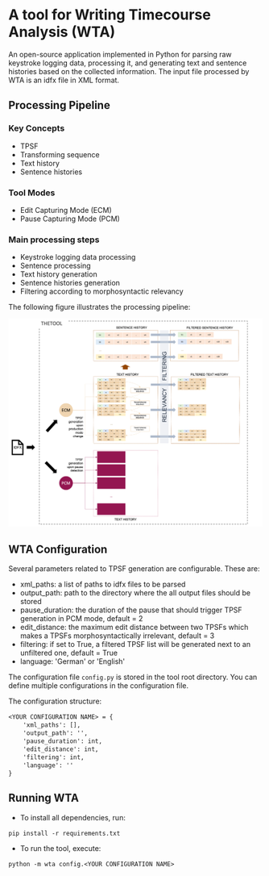 # A tool for Writing Timecourse Analysis (WTA)

An open-source application implemented in Python for parsing raw keystroke logging data, processing it, and generating text and sentence histories based on the collected information. The input file processed by WTA is an idfx file in XML format.

## Processing Pipeline

### Key Concepts
* TPSF
* Transforming sequence
* Text history
* Sentence histories

### Tool Modes
* Edit Capturing Mode (ECM)
* Pause Capturing Mode (PCM)

### Main processing steps
* Keystroke logging data processing
* Sentence processing
* Text history generation
* Sentence histories generation
* Filtering according to morphosyntactic relevancy

The following figure illustrates the processing pipeline:

![Processing Pipeline](https://github.com/mulasik/wta/blob/main/docs/charts/Concept_Overview.png)

## WTA Configuration

Several parameters related to TPSF generation are configurable. These are:
* xml_paths: a list of paths to idfx files to be parsed
* output_path: path to the directory where the all output files should be stored
* pause_duration: the duration of the pause that should trigger TPSF generation in PCM mode, default = 2
* edit_distance: the maximum edit distance between two TPSFs which makes a TPSFs morphosyntactically irrelevant, default = 3
* filtering: if set to True, a filtered TPSF list will be generated next to an unfiltered one, default = True
* language: 'German' or 'English'

The configuration file ```config.py``` is stored in the tool root directory. You can define multiple configurations in the configuration file.

The configuration structure:

```
<YOUR CONFIGURATION NAME> = {
    'xml_paths': [],
    'output_path': '',
    'pause_duration': int,
    'edit_distance': int,
    'filtering': int,
    'language': ''
}
```

## Running WTA

* To install all dependencies, run: 

```
pip install -r requirements.txt
```

* To run the tool, execute:

```
python -m wta config.<YOUR CONFIGURATION NAME>
```




